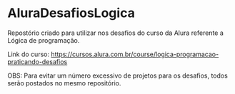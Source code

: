# AluraDesafiosLogica
Repostório criado para utilizar nos desafios do curso da Alura referente a Lógica de programação.

Link do curso: https://cursos.alura.com.br/course/logica-programacao-praticando-desafios

OBS: Para evitar um número excessivo de projetos para os desafios, todos serão postados no mesmo repositório.
